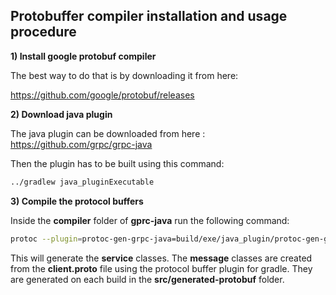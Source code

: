 ## Protobuffer compiler installation and usage procedure

**1) Install google protobuf compiler**

The best way to do that is by downloading it from here:

https://github.com/google/protobuf/releases

**2) Download java plugin**

The java plugin can be downloaded from here : https://github.com/grpc/grpc-java

Then the plugin has to be built using this command: 
```bash
../gradlew java_pluginExecutable
```

**3) Compile the protocol buffers**

Inside the **compiler** folder of **gprc-java** run the following command:

```bash
protoc --plugin=protoc-gen-grpc-java=build/exe/java_plugin/protoc-gen-grpc-java --grpc-java_out=output --proto_path="protos" protos/client.proto 

``` 

This will generate the **service** classes. 
The **message** classes are created from the **client.proto** file using the protocol buffer plugin for gradle.
They are generated on each build in the **src/generated-protobuf** folder. 

